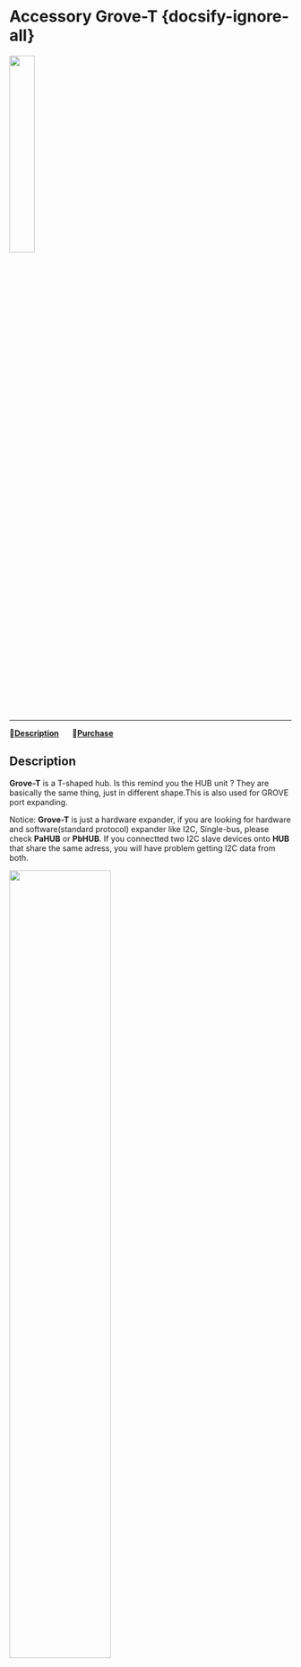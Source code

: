 # Accessory Grove-T {docsify-ignore-all}

<img src="assets/img/product_pics/accessory/grove_t_01.png" width="30%" height="30%">

***

:memo:**[Description](#Description)**&nbsp;&nbsp;&nbsp;&nbsp;&nbsp;&nbsp;🛒**[Purchase](https://www.aliexpress.com/store/product/M5Stack-New-Grove-T-Connector-5pcs-a-Pack-PH2-0-4Pin-T-Type-Grove-Header-Connector/3226069_32974530633.html?spm=a2g1y.12024536.productList_5885013.subject_1)**

## Description

**Grove-T** is a T-shaped hub. Is this remind you the HUB unit ? They are basically the same thing, just in different shape.This is also used for GROVE port expanding.

Notice: **Grove-T** is just a hardware expander, if you are looking for hardware and software(standard protocol) expander like I2C, Single-bus, please check **PaHUB** or **PbHUB**. If you connectted two I2C slave devices onto **HUB** that share the same adress, you will have problem getting I2C data from both.

<img src="assets/img/product_pics/accessory/grove_t_02.png" width="60%" height="60%">
